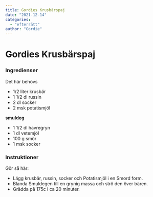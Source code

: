 ```yaml
---
title: Gordies Krusbärspaj
date: "2021-12-14"
categories: 
  - "efterrätt"
author: "Gordie"
---
```

# Gordies Krusbärspaj

### Ingredienser

Det här behövs
- 1/2 liter krusbär
- 1 1/2 dl russin
- 2 dl socker 
- 2 msk potatismjöl

**smuldeg**
 
- 1 1/2 dl havregryn
- 1 dl vetemjöl
- 100 g smör
- 1 msk socker

### Instruktioner

Gör så här:
- Lägg krusbär, russin, socker och Potatismjöl i en Smord form.
- Blanda Smuldegen till en grynig massa och strö den över bären.
- Grädda på 175c i ca 20 minuter.

